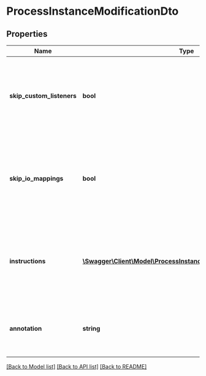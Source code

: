 # ProcessInstanceModificationDto

## Properties
Name | Type | Description | Notes
------------ | ------------- | ------------- | -------------
**skip_custom_listeners** | **bool** | Skip execution listener invocation for activities that are started or ended as part of this request. | [optional] 
**skip_io_mappings** | **bool** | Skip execution of [input/output variable mappings](https://docs.camunda.org/manual/7.21/user-guide/process-engine/variables/#input-output-variable-mapping) for activities that are started or ended as part of this request. | [optional] 
**instructions** | [**\Swagger\Client\Model\ProcessInstanceModificationInstructionDto[]**](ProcessInstanceModificationInstructionDto.md) | JSON array of modification instructions. The instructions are executed in the order they are in. | [optional] 
**annotation** | **string** | An arbitrary text annotation set by a user for auditing reasons. | [optional] 

[[Back to Model list]](../../README.md#documentation-for-models) [[Back to API list]](../../README.md#documentation-for-api-endpoints) [[Back to README]](../../README.md)

